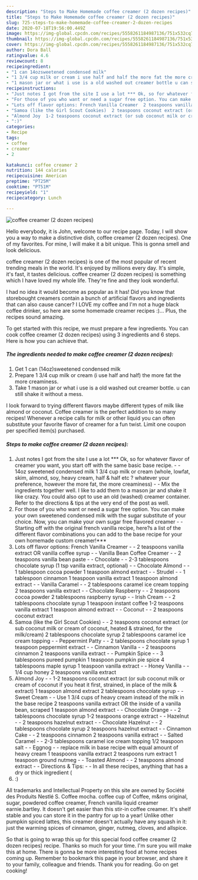 ```yaml
---
description: "Steps to Make Homemade coffee creamer (2 dozen recipes)"
title: "Steps to Make Homemade coffee creamer (2 dozen recipes)"
slug: 725-steps-to-make-homemade-coffee-creamer-2-dozen-recipes
date: 2020-07-18T19:56:00.449Z
image: https://img-global.cpcdn.com/recipes/5558261184987136/751x532cq70/coffee-creamer-2-dozen-recipes-recipe-main-photo.jpg
thumbnail: https://img-global.cpcdn.com/recipes/5558261184987136/751x532cq70/coffee-creamer-2-dozen-recipes-recipe-main-photo.jpg
cover: https://img-global.cpcdn.com/recipes/5558261184987136/751x532cq70/coffee-creamer-2-dozen-recipes-recipe-main-photo.jpg
author: Dora Ball
ratingvalue: 4.6
reviewcount: 8
recipeingredient:
- "1 can 14ozsweetened condensed milk"
- "1 3/4 cup milk or cream i use half and half the more fat the more creaminess"
- "1 mason jar or what i use is a old washed out creamer bottle u can still shake it without a mess"
recipeinstructions:
- "Just notes I got from the site I use a lot *** Ok, so for whatever flavor of creamer you want, you start off with the same basic base recipe.  14oz sweetened condensed milk 1 3/4 cup milk or cream (whole, lowfat, skim, almond, soy, heavy cream, half &amp; half etc ? whatever your preference, however the more fat, the more creaminess)  Mix the ingredients together well. I like to add them to a mason jar and shake it like crazy. You could also opt to use an old (washed) creamer container. Refer to the directions &amp; tips at the very end of the post as well."
- "For those of you who want or need a sugar free option. You can make your own sweetened condensed milk with the sugar substitute of your choice. Now, you can make your own sugar free flavored creamer  Starting off with the original french vanilla recipe, here?s a list of the different flavor combinations you can add to the base recipe for your own homemade custom creamer!***"
- "Lots off flavor options: French Vanilla Creamer  2 teaspoons vanilla extract OR vanilla coffee syrup  Vanilla Bean Coffee Creamer  2 teaspoons vanilla bean paste  Chocolate  2-3 tablespoons chocolate syrup (1 tsp vanilla extract, optional)  Chocolate Almond  1 tablespoon cocoa powder 1 teaspoon almond extract  Strudel  1 tablespoon cinnamon 1 teaspoon vanilla extract 1 teaspoon almond extract  Vanilla Caramel  2 tablespoons caramel ice cream topping 2 teaspoons vanilla extract  Chocolate Raspberry  2 teaspoons cocoa powder 2 tablespoons raspberry syrup  Irish Cream  2 tablespoons chocolate syrup 1 teaspoon instant coffee 1-2 teaspoons vanilla extract 1 teaspoon almond extract  Coconut  2 teaspoons coconut extract"
- "Samoa (like the Girl Scout Cookies)  2 teaspoons coconut extract (or sub coconut milk or cream of coconut, heated &amp; strained, for the milk/cream) 2 tablespoons chocolate syrup 2 tablespoons caramel ice cream topping  Peppermint Patty  2 tablespoons chocolate syrup 1 teaspoon peppermint extract  Cinnamon Vanilla  2 teaspoons cinnamon 2 teaspoons vanilla extract  Pumpkin Spice  3 tablespoons pureed pumpkin 1 teaspoon pumpkin pie spice 4 tablespoons maple syrup 1 teaspoon vanilla extract  Honey Vanilla  1/4 cup honey 2 teaspoons vanilla extract"
- "Almond Joy  1-2 teaspoons coconut extract (or sub coconut milk or cream of coconut if you heat it first, strained, in place of the milk &amp; extract) 1 teaspoon almond extract 2 tablespoons chocolate syrup  Sweet Cream  Use 1 3/4 cups of heavy cream instead of the milk in the base recipe 2 teaspoons vanilla extract OR the inside of a vanilla bean, scraped 1 teaspoon almond extract  Chocolate Orange  2 tablespoons chocolate syrup 1-2 teaspoons orange extract  Hazelnut  2 teaspoons hazelnut extract  Chocolate Hazelnut  2 tablespoons chocolate syrup 2 teaspoons hazelnut extract  Cinnamon Cake  2 teaspoons cinnamon 2 teaspoons vanilla extract  Salted Caramel  2-3 tablespoons caramel ice cream topping 1/2 teaspoon salt  Eggnog  replace milk in base recipe with equal amount of heavy cream 1 teaspoons vanilla extract 2 teaspoons rum extract 1 teaspoon ground nutmeg  Toasted Almond  2 teaspoons almond extract  Directions &amp; Tips:  In all these recipes, anything that has a dry or thick ingredient ("
- ":)"
categories:
- Recipe
tags:
- coffee
- creamer
- 2

katakunci: coffee creamer 2 
nutrition: 144 calories
recipecuisine: American
preptime: "PT25M"
cooktime: "PT51M"
recipeyield: "1"
recipecategory: Lunch

---
```



![coffee creamer (2 dozen recipes)](https://img-global.cpcdn.com/recipes/5558261184987136/751x532cq70/coffee-creamer-2-dozen-recipes-recipe-main-photo.jpg)

Hello everybody, it is John, welcome to our recipe page. Today, I will show you a way to make a distinctive dish, coffee creamer (2 dozen recipes). One of my favorites. For mine, I will make it a bit unique. This is gonna smell and look delicious.

coffee creamer (2 dozen recipes) is one of the most popular of recent trending meals in the world. It's enjoyed by millions every day. It's simple, it's fast, it tastes delicious. coffee creamer (2 dozen recipes) is something which I have loved my whole life. They're fine and they look wonderful.

I had no idea it would become as popular as it has! Did you know that storebought creamers contain a bunch of artificial flavors and ingredients that can also cause cancer? I LOVE my coffee and I&#39;m not a huge black coffee drinker, so here are some homemade creamer recipes :)… Plus, the recipes sound amazing.


To get started with this recipe, we must prepare a few ingredients. You can cook coffee creamer (2 dozen recipes) using 3 ingredients and 6 steps. Here is how you can achieve that.

<!--inarticleads1-->

##### The ingredients needed to make coffee creamer (2 dozen recipes):

1. Get 1 can (14oz)sweetened condensed milk
1. Prepare 1 3/4 cup milk or cream (i use half and half) the more fat the more creaminess.
1. Take 1 mason jar or what i use is a old washed out creamer bottle. u can still shake it without a mess.


I look forward to trying different flavors maybe different types of milk like almond or coconut. Coffee creamer is the perfect addition to so many recipes! Whenever a recipe calls for milk or other liquid you can often substitute your favorite flavor of creamer for a fun twist. Limit one coupon per specified item(s) purchased. 

<!--inarticleads2-->

##### Steps to make coffee creamer (2 dozen recipes):

1. Just notes I got from the site I use a lot *** Ok, so for whatever flavor of creamer you want, you start off with the same basic base recipe. -  - 14oz sweetened condensed milk 1 3/4 cup milk or cream (whole, lowfat, skim, almond, soy, heavy cream, half &amp; half etc ? whatever your preference, however the more fat, the more creaminess) -  - Mix the ingredients together well. I like to add them to a mason jar and shake it like crazy. You could also opt to use an old (washed) creamer container. Refer to the directions &amp; tips at the very end of the post as well.
1. For those of you who want or need a sugar free option. You can make your own sweetened condensed milk with the sugar substitute of your choice. Now, you can make your own sugar free flavored creamer -  - Starting off with the original french vanilla recipe, here?s a list of the different flavor combinations you can add to the base recipe for your own homemade custom creamer!***
1. Lots off flavor options: French Vanilla Creamer -  - 2 teaspoons vanilla extract OR vanilla coffee syrup -  - Vanilla Bean Coffee Creamer -  - 2 teaspoons vanilla bean paste -  - Chocolate -  - 2-3 tablespoons chocolate syrup (1 tsp vanilla extract, optional) -  - Chocolate Almond -  - 1 tablespoon cocoa powder 1 teaspoon almond extract -  - Strudel -  - 1 tablespoon cinnamon 1 teaspoon vanilla extract 1 teaspoon almond extract -  - Vanilla Caramel -  - 2 tablespoons caramel ice cream topping 2 teaspoons vanilla extract -  - Chocolate Raspberry -  - 2 teaspoons cocoa powder 2 tablespoons raspberry syrup -  - Irish Cream -  - 2 tablespoons chocolate syrup 1 teaspoon instant coffee 1-2 teaspoons vanilla extract 1 teaspoon almond extract -  - Coconut -  - 2 teaspoons coconut extract
1. Samoa (like the Girl Scout Cookies) -  - 2 teaspoons coconut extract (or sub coconut milk or cream of coconut, heated &amp; strained, for the milk/cream) 2 tablespoons chocolate syrup 2 tablespoons caramel ice cream topping -  - Peppermint Patty -  - 2 tablespoons chocolate syrup 1 teaspoon peppermint extract -  - Cinnamon Vanilla -  - 2 teaspoons cinnamon 2 teaspoons vanilla extract -  - Pumpkin Spice -  - 3 tablespoons pureed pumpkin 1 teaspoon pumpkin pie spice 4 tablespoons maple syrup 1 teaspoon vanilla extract -  - Honey Vanilla -  - 1/4 cup honey 2 teaspoons vanilla extract
1. Almond Joy -  - 1-2 teaspoons coconut extract (or sub coconut milk or cream of coconut if you heat it first, strained, in place of the milk &amp; extract) 1 teaspoon almond extract 2 tablespoons chocolate syrup -  - Sweet Cream -  - Use 1 3/4 cups of heavy cream instead of the milk in the base recipe 2 teaspoons vanilla extract OR the inside of a vanilla bean, scraped 1 teaspoon almond extract -  - Chocolate Orange -  - 2 tablespoons chocolate syrup 1-2 teaspoons orange extract -  - Hazelnut -  - 2 teaspoons hazelnut extract -  - Chocolate Hazelnut -  - 2 tablespoons chocolate syrup 2 teaspoons hazelnut extract -  - Cinnamon Cake -  - 2 teaspoons cinnamon 2 teaspoons vanilla extract -  - Salted Caramel -  - 2-3 tablespoons caramel ice cream topping 1/2 teaspoon salt -  - Eggnog -  - replace milk in base recipe with equal amount of heavy cream 1 teaspoons vanilla extract 2 teaspoons rum extract 1 teaspoon ground nutmeg -  - Toasted Almond -  - 2 teaspoons almond extract -  - Directions &amp; Tips: -  - In all these recipes, anything that has a dry or thick ingredient (
1. :)


All trademarks and Intellectual Property on this site are owned by Société des Produits Nestlé S. Coffee mocha. coffee cup of Coffee, m&amp;ms original, sugar, powdered coffee creamer, French vanilla liquid creamer earnie.bartley. It doesn&#39;t get easier than this stir-in coffee creamer. It&#39;s shelf stable and you can store it in the pantry for up to a year! Unlike other pumpkin spiced lattes, this creamer doesn&#39;t actually have any squash in it: just the warming spices of cinnamon, ginger, nutmeg, cloves, and allspice. 

So that is going to wrap this up for this special food coffee creamer (2 dozen recipes) recipe. Thanks so much for your time. I'm sure you will make this at home. There is gonna be more interesting food at home recipes coming up. Remember to bookmark this page in your browser, and share it to your family, colleague and friends. Thank you for reading. Go on get cooking!
